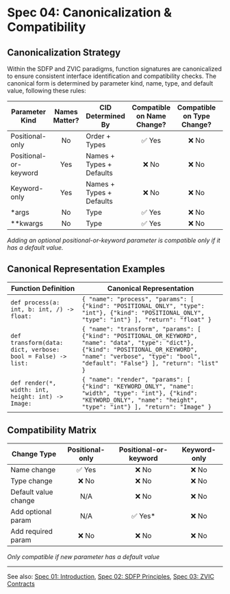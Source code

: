 
# Spec 04: Canonicalization & Compatibility

## Canonicalization Strategy

Within the SDFP and ZVIC paradigms, function signatures are canonicalized to ensure consistent interface identification and compatibility checks. The canonical form is determined by parameter kind, name, type, and default value, following these rules:

| Parameter Kind           | Names Matter? | CID Determined By           | Compatible on Name Change? | Compatible on Type Change? | Compatible on Default Change? |
|-------------------------|:-------------:|-----------------------------|:--------------------------:|:--------------------------:|:-----------------------------:|
| Positional-only         | No            | Order + Types               | ✅ Yes                     | ❌ No                      | N/A                           |
| Positional-or-keyword   | Yes           | Names + Types + Defaults    | ❌ No                      | ❌ No                      | ❌ No                         |
| Keyword-only            | Yes           | Names + Types + Defaults    | ❌ No                      | ❌ No                      | ❌ No                         |
| *args                   | No            | Type                        | ✅ Yes                     | ❌ No                      | N/A                           |
| **kwargs                | No            | Type                        | ✅ Yes                     | ❌ No                      | N/A                           |

*Adding an optional positional-or-keyword parameter is compatible only if it has a default value.*

## Canonical Representation Examples

| Function Definition | Canonical Representation |
|---------------------|-------------------------|
| `def process(a: int, b: int, /) -> float:` | `{ "name": "process", "params": [ {"kind": "POSITIONAL_ONLY", "type": "int"}, {"kind": "POSITIONAL_ONLY", "type": "int"} ], "return": "float" }` |
| `def transform(data: dict, verbose: bool = False) -> list:` | `{ "name": "transform", "params": [ {"kind": "POSITIONAL_OR_KEYWORD", "name": "data", "type": "dict"}, {"kind": "POSITIONAL_OR_KEYWORD", "name": "verbose", "type": "bool", "default": "False"} ], "return": "list" }` |
| `def render(*, width: int, height: int) -> Image:` | `{ "name": "render", "params": [ {"kind": "KEYWORD_ONLY", "name": "width", "type": "int"}, {"kind": "KEYWORD_ONLY", "name": "height", "type": "int"} ], "return": "Image" }` |

## Compatibility Matrix

| Change Type                | Positional-only | Positional-or-keyword | Keyword-only |
|----------------------------|:--------------:|:---------------------:|:------------:|
| Name change                | ✅ Yes         | ❌ No                 | ❌ No        |
| Type change                | ❌ No          | ❌ No                 | ❌ No        |
| Default value change       | N/A            | ❌ No                 | ❌ No        |
| Add optional param         | N/A            | ✅ Yes*               | ❌ No        |
| Add required param         | ❌ No          | ❌ No                 | ❌ No        |

*Only compatible if new parameter has a default value*

---

See also: [Spec 01: Introduction](spec-01-Introduction.md), [Spec 02: SDFP Principles](spec-02-SDFP-Principles.md), [Spec 03: ZVIC Contracts](spec-03-ZVIC-Contracts.md)
